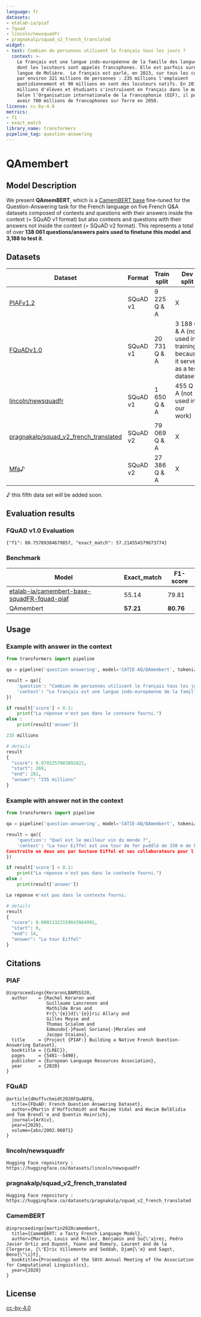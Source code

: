 ```yaml
---
language: fr
datasets:
- etalab-ia/piaf
- fquad
- lincoln/newsquadfr
- pragnakalp/squad_v2_french_translated
widget:
- text: Combien de personnes utilisent le français tous les jours ?
  context: >-
    Le français est une langue indo-européenne de la famille des langues romanes
    dont les locuteurs sont appelés francophones. Elle est parfois surnommée la
    langue de Molière.  Le français est parlé, en 2023, sur tous les continents
    par environ 321 millions de personnes : 235 millions l'emploient
    quotidiennement et 90 millions en sont des locuteurs natifs. En 2018, 80
    millions d'élèves et étudiants s'instruisent en français dans le monde.
    Selon l'Organisation internationale de la francophonie (OIF), il pourrait y
    avoir 700 millions de francophones sur Terre en 2050.
license: cc-by-4.0
metrics:
- f1
- exact_match
library_name: transformers
pipeline_tag: question-answering
---
```


# QAmembert

## Model Description

We present **QAmemBERT**, which is a [CamemBERT base](https://huggingface.co/camembert-base) fine-tuned for the Question-Answering task for the French language on five French Q&A datasets composed of contexts and questions with their answers inside the context (= SQuAD v1 format) but also contexts and questions with their answers not inside the context (= SQuAD v2 format).
This represents a total of over **138 061 questions/answers pairs used to finetune this model and 3,188 to test it**.


## Datasets

| Dataset     | Format      | Train split | Dev split   | Test split  |
| ----------- | ----------- | ----------- | ----------- | ----------- |
| [PIAFv1.2](https://www.data.gouv.fr/en/datasets/piaf-le-dataset-francophone-de-questions-reponses/)| SQuAD v1    | 9 225 Q & A  | X  | X  |         
| [FQuADv1.0](https://fquad.illuin.tech/)| SQuAD v1    | 20 731 Q & A | 3 188 Q & A  (not used in training because it serves as a test dataset) | 2 189 Q & A (not used in our work because not freely available)|         
| [lincoln/newsquadfr](https://huggingface.co/datasets/lincoln/newsquadfr) | SQuAD v1    | 1 650 Q & A  | 455 Q & A (not used in our work) | 415 Q & A (not used in our work) |         
| [pragnakalp/squad_v2_french_translated](https://huggingface.co/datasets/pragnakalp/squad_v2_french_translated)| SQuAD v2    | 79 069 Q & A  | X  | X  |         
| [Mfa]()♪   | SQuAD v2    | 27 386 Q & A  | X  | X  |         

♪ this fifth data set will be added soon.

## Evaluation results
### FQuAD v1.0 Evaluation
```shell
{"f1": 80.75789384679857, "exact_match": 57.214554579673774}
```


### Benchmark 

| Model       | Exact_match | F1-score    |
| ----------- | ----------- | ----------- |
| [etalab-ia/camembert-base-squadFR-fquad-piaf](https://huggingface.co/etalab-ia/camembert-base-squadFR-fquad-piaf) | 55.14       | 79.81       |
| QAmembert   | **57.21**       | **80.76**       |


## Usage
### Example with answer in the context

```python
from transformers import pipeline

qa = pipeline('question-answering', model='CATIE-AQ/QAmembert', tokenizer='CATIE-AQ/QAmembert')

result = qa({
    'question': "Combien de personnes utilisent le français tous les jours ?",
    'context': "Le français est une langue indo-européenne de la famille des langues romanes dont les locuteurs sont appelés francophones. Elle est parfois surnommée la langue de Molière.  Le français est parlé, en 2023, sur tous les continents par environ 321 millions de personnes : 235 millions l'emploient quotidiennement et 90 millions en sont des locuteurs natifs. En 2018, 80 millions d'élèves et étudiants s'instruisent en français dans le monde. Selon l'Organisation internationale de la francophonie (OIF), il pourrait y avoir 700 millions de francophones sur Terre en 2050."
})

if result['score'] < 0.1:
    print("La réponse n'est pas dans le contexte fourni.")
else :
    print(result['answer'])
```
```python
235 millions
```
```python
# details
result
{
  "score": 0.9703257083892822,
  "start": 269,
  "end": 281,
  "answer": "235 millions"
}
```


### Example with answer not in the context
```python
from transformers import pipeline

qa = pipeline('question-answering', model='CATIE-AQ/QAmembert', tokenizer='CATIE-AQ/QAmembert')

result = qa({
    'question': "Quel est le meilleur vin du monde ?",
    'context': "La tour Eiffel est une tour de fer puddlé de 330 m de hauteur (avec antennes) située à Paris, à l’extrémité nord-ouest du parc du Champ-de-Mars en bordure de la Seine dans le 7e arrondissement. Son adresse officielle est 5, avenue Anatole-France.  
Construite en deux ans par Gustave Eiffel et ses collaborateurs pour l'Exposition universelle de Paris de 1889, célébrant le centenaire de la Révolution française, et initialement nommée « tour de 300 mètres », elle est devenue le symbole de la capitale française et un site touristique de premier plan : il s’agit du quatrième site culturel français payant le plus visité en 2016, avec 5,9 millions de visiteurs. Depuis son ouverture au public, elle a accueilli plus de 300 millions de visiteurs."
})

if result['score'] < 0.1:
    print("La réponse n'est pas dans le contexte fourni.")
else :
    print(result['answer'])
```
```python
La réponse n'est pas dans le contexte fourni.
```
```python
# details
result
{
  "score": 0.00011322159843984991,
  "start": 0,
  "end": 14,
  "answer": "La tour Eiffel"
}
```

## Citations

### PIAF
```
@inproceedings{KeraronLBAMSSS20,
  author    = {Rachel Keraron and
               Guillaume Lancrenon and
               Mathilde Bras and
               Fr{\'{e}}d{\'{e}}ric Allary and
               Gilles Moyse and
               Thomas Scialom and
               Edmundo{-}Pavel Soriano{-}Morales and
               Jacopo Staiano},
  title     = {Project {PIAF:} Building a Native French Question-Answering Dataset},
  booktitle = {{LREC}},
  pages     = {5481--5490},
  publisher = {European Language Resources Association},
  year      = {2020}
}

```

### FQuAD
```
@article{dHoffschmidt2020FQuADFQ,
  title={FQuAD: French Question Answering Dataset},
  author={Martin d'Hoffschmidt and Maxime Vidal and Wacim Belblidia and Tom Brendl'e and Quentin Heinrich},
  journal={ArXiv},
  year={2020},
  volume={abs/2002.06071}
}
```

### lincoln/newsquadfr
```
Hugging Face repository : https://huggingface.co/datasets/lincoln/newsquadfr
```

### pragnakalp/squad_v2_french_translated
```
Hugging Face repository : https://huggingface.co/datasets/pragnakalp/squad_v2_french_translated
```

### CamemBERT
```
@inproceedings{martin2020camembert,
  title={CamemBERT: a Tasty French Language Model},
  author={Martin, Louis and Muller, Benjamin and Su{\'a}rez, Pedro Javier Ortiz and Dupont, Yoann and Romary, Laurent and de la Clergerie, {\'E}ric Villemonte and Seddah, Djam{\'e} and Sagot, Beno{\^\i}t},
  booktitle={Proceedings of the 58th Annual Meeting of the Association for Computational Linguistics},
  year={2020}
}
```

## License
 [cc-by-4.0](https://creativecommons.org/licenses/by/4.0/deed.en)